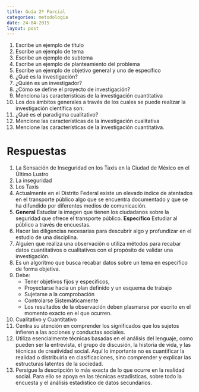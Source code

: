 ```yaml
---
title: Guía 2º Parcial
categories: metodologia
date: 24-04-2015
layout: post
---
```


1. Escribe un ejemplo de título
2. Escribe un ejemplo de tema
3. Escribe un ejemplo de subtema
4. Escribe un ejemplo de planteamiento del problema
5. Escribe un ejemplo de objetivo general y uno de específico
6. ¿Qué es la investigación?
7. ¿Quién es un investigador?
8. ¿Cómo se define el proyecto de investigación?
9. Menciona las características de la investigación cuantitativa
10. Los dos ámbitos generales a través de los cuales se puede realizar la investigación científica son:
11. ¿Qué es el paradigma cualitativo?
12. Mencione las características de la investigación cualitativa
13. Mencione las características de la investigación cuantitativa.

# Respuestas

1. La Sensación de Inseguridad en los Taxis en la Ciudad de México en el Último Lustro
2. La inseguridad 
3. Los Taxis
4. Actualmente en el Distrito Federal existe un elevado índice de atentados en el transporte público algo que se encuentra documentado y que se ha difundido por diferentes medios de comunicación. 
5. **General** Estudiar la imagen que tienen los ciudadanos sobre la seguridad que ofrece el transporte público.
  **Específico** Estudiar al público a través de encuestas.
6. Hacer las diligencias necesarias para descubrir algo y profundizar en el estudio de una disciplina.
7. Alguien que realiza una observación o utiliza métodos para recabar datos cuantitativos o cualitativos con el propósito de validar una investigación.
8. Es un algoritmo que busca recabar datos sobre un tema en específico de forma objetiva.
9. Debe: 
	* Tener objetivos fijos y específicos,
	* Proyectarse hacia un plan definido y un esquema de trabajo
	* Sujetarse a la comprobación
	* Controlarse Sistemáticamente
	* Los resultados de la observación deben plasmarse por escrito en el momento exacto en el que ocurren.
10. Cualitativo y Cuantitativo 
11. Centra su atención en comprender los significados que los sujetos infieren a las acciones y conductas sociales.
12. Utiliza esencialmente técnicas basadas en el análisis del lenguaje, como pueden ser la entrevista, el grupo de discusión, la historia de vida, y las técnicas de creatividad social. Aquí lo importante no es cuantificar la realidad o distribuirla en clasificaciones, sino comprender y explicar las estructuras latentes de la sociedad.
13. Persigue la descripción lo más exacta de lo que ocurre en la realidad social. Para ello se apoya en las técnicas estadísticas, sobre todo la encuesta y el análisis estadístico de datos secundarios. 
